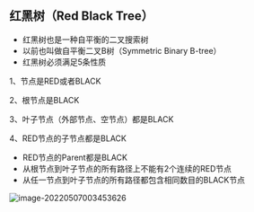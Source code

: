 ## 红黑树（Red Black Tree）

* 红黑树也是一种自平衡的二叉搜索树
* 以前也叫做自平衡二叉B树（Symmetric Binary B-tree）
* 红黑树必须满足5条性质

1、节点是RED或者BLACK

2、根节点是BLACK

3、叶子节点（外部节点、空节点）都是BLACK

4、RED节点的子节点都是BLACK

* RED节点的Parent都是BLACK
* 从根节点到叶子节点的所有路径上不能有2个连续的RED节点
* 从任一节点到叶子节点的所有路径都包含相同数目的BLACK节点

![image-20220507003453626](/Users/guo/Notes/学习算法与数据结构笔记/images/红黑树_01.png)
